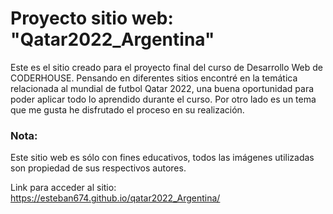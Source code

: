 # Proyecto sitio web: "Qatar2022_Argentina"

Este es el sitio creado para el proyecto final del curso de Desarrollo Web de CODERHOUSE.
Pensando en diferentes sitios encontré en la temática relacionada al mundial de futbol Qatar 2022, una buena oportunidad 
para poder aplicar todo lo aprendido durante el curso. Por otro lado es un tema que me gusta he disfrutado el proceso en 
su realización.

### Nota: 
Este sitio web es sólo con fines educativos, todos las imágenes utilizadas son propiedad de sus respectivos autores.

Link para acceder al sitio: https://esteban674.github.io/qatar2022_Argentina/
